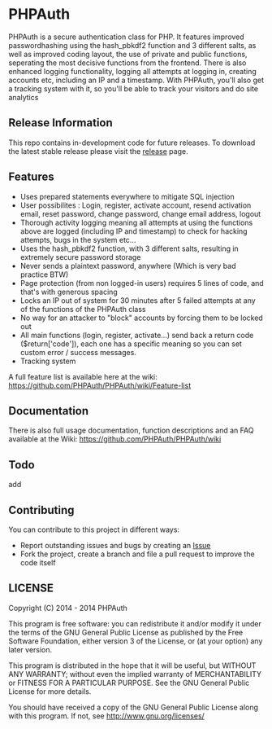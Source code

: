 PHPAuth
====================

PHPAuth is a secure authentication class for PHP. 
It features improved passwordhashing using the hash_pbkdf2 function and 3 different salts, as well as improved coding layout, the use of private and public functions, seperating the most decisive functions from the frontend. 
There is also enhanced logging functionality, logging all attempts at logging in, creating accounts etc, including an IP and a timestamp.
With PHPAuth, you'll also get a tracking system with it, so you'll be able to track your visitors and do site analytics

Release Information
---------------
This repo contains in-development code for future releases. To download the
latest stable release please visit the [release](https://github.com/PHPAuth/PHPAuth/releases) page.

Features
---------------

* Uses prepared statements everywhere to mitigate SQL injection
* User possibilites : Login, register, activate account, resend activation email, reset password, change password, change email address, logout
* Thorough activity logging meaning all attempts at using the functions above are logged (including IP and timestamp) to check for hacking attempts, bugs in the system etc...
* Uses the hash_pbkdf2 function, with 3 different salts, resulting in extremely secure password storage
* Never sends a plaintext password, anywhere (Which is very bad practice BTW)
* Page protection (from non logged-in users) requires 5 lines of code, and that's with generous spacing
* Locks an IP out of system for 30 minutes after 5 failed attempts at any of the functions of the PHPAuth class
* No way for an attacker to "block" accounts by forcing them to be locked out
* All main functions (login, register, activate...) send back a return code ($return['code']), each one has a specific meaning so you can set custom error / success messages.
* Tracking system

A full feature list is available here at the wiki: https://github.com/PHPAuth/PHPAuth/wiki/Feature-list

Documentation
---------------
There is also full usage documentation, function descriptions and an FAQ available at the Wiki: https://github.com/PHPAuth/PHPAuth/wiki

Todo
---------------
add 

Contributing
---------------

You can contribute to this project in different ways:

* Report outstanding issues and bugs by creating an [Issue](https://github.com/PHPAuth/PHPAuth/issues/new)
* Fork the project, create a branch and file a pull request to improve the code itself


LICENSE
---------------
Copyright (C) 2014 - 2014  PHPAuth

This program is free software: you can redistribute it and/or modify
it under the terms of the GNU General Public License as published by
the Free Software Foundation, either version 3 of the License, or
(at your option) any later version.

This program is distributed in the hope that it will be useful,
but WITHOUT ANY WARRANTY; without even the implied warranty of
MERCHANTABILITY or FITNESS FOR A PARTICULAR PURPOSE.  See the
GNU General Public License for more details.

You should have received a copy of the GNU General Public License
along with this program.  If not, see <http://www.gnu.org/licenses/>

